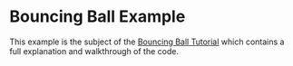 # Bouncing Ball Example

This example is the subject of the [Bouncing Ball Tutorial](https://github.com/smilack/purescript-gesso/blob/master/docs/tutorials/bouncing-ball.md) which contains a full explanation and walkthrough of the code.
